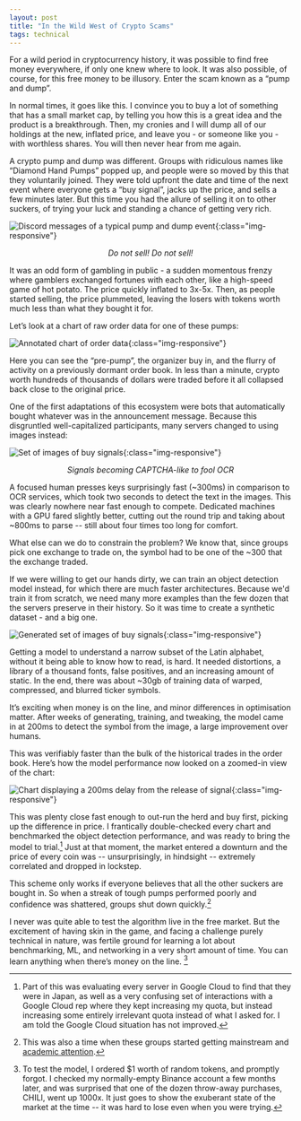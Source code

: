 ```yaml
---
layout: post
title: "In the Wild West of Crypto Scams"
tags: technical
---
```


For a wild period in cryptocurrency history, it was possible to find free money everywhere, if only one knew where to look. It was also possible, of course, for this free money to be illusory. Enter the scam known as a “pump and dump”.

In normal times, it goes like this. I convince you to buy a lot of something that has a small market cap, by telling you how this is a great idea and the product is a breakthrough. Then, my cronies and I will dump all of our holdings at the new, inflated price, and leave you - or someone like you - with worthless shares. You will then never hear from me again.

A crypto pump and dump was different. Groups with ridiculous names like “Diamond Hand Pumps” popped up, and people were so moved by this that they voluntarily joined. They were told upfront the date and time of the next event where everyone gets a “buy signal”, jacks up the price, and sells a few minutes later. But this time you had the allure of selling it on to other suckers, of trying your luck and standing a chance of getting very rich.

![Discord messages of a typical pump and dump event](/assets/crypto/discord.png "image_tooltip"){:class="img-responsive"}

<p align="center"><i>Do not sell! Do not sell!</i></p>

It was an odd form of gambling in public - a sudden momentous frenzy where gamblers exchanged fortunes with each other, like a high-speed game of hot potato. The price quickly inflated to 3x-5x. Then, as people started selling, the price plummeted, leaving the losers with tokens worth much less than what they bought it for.

Let’s look at a chart of raw order data for one of these pumps:

![Annotated chart of order data](/assets/crypto/chart.png "image_tooltip"){:class="img-responsive"}

Here you can see the “pre-pump”, the organizer buy in, and the flurry of activity on a previously dormant order book. In less than a minute, crypto worth hundreds of thousands of dollars were traded before it all collapsed back close to the original price.

One of the first adaptations of this ecosystem were bots that automatically bought whatever was in the announcement message. Because this disgruntled well-capitalized participants, many servers changed to using images instead:

![Set of images of buy signals](/assets/crypto/signals.png "image_tooltip"){:class="img-responsive"}

<p align="center"><i>Signals becoming CAPTCHA-like to fool OCR</i></p>

A focused human presses keys surprisingly fast (~300ms) in comparison to OCR services, which took two seconds to detect the text in the images. This was clearly nowhere near fast enough to compete. Dedicated machines with a GPU fared slightly better, cutting out the round trip and taking about ~800ms to parse -- still about four times too long for comfort.

What else can we do to constrain the problem? We know that, since groups pick one exchange to trade on, the symbol had to be one of the ~300 that the exchange traded.

If we were willing to get our hands dirty, we can train an object detection model instead, for which there are much faster architectures. Because we'd train it from scratch, we need many more examples than the few dozen that the servers preserve in their history. So it was time to create a synthetic dataset - and a big one.

![Generated set of images of buy signals](/assets/crypto/generated.png "image_tooltip"){:class="img-responsive"}

Getting a model to understand a narrow subset of the Latin alphabet, without it being able to know how to read, is hard. It needed distortions, a library of a thousand fonts, false positives, and an increasing amount of static. In the end, there was about ~30gb of training data of warped, compressed, and blurred ticker symbols.

It’s exciting when money is on the line, and minor differences in optimisation matter. After weeks of generating, training, and tweaking, the model came in at 200ms to detect the symbol from the image, a large improvement over humans.

This was verifiably faster than the bulk of the historical trades in the order book. Here’s how the model performance now looked on a zoomed-in view of the chart:

![Chart displaying a 200ms delay from the release of signal](/assets/crypto/chart2.png "image_tooltip"){:class="img-responsive"}

This was plenty close fast enough to out-run the herd and buy first, picking up the difference in price. I frantically double-checked every chart and benchmarked the object detection performance, and was ready to bring the model to trial.[^3] Just at that moment, the market entered a downturn and the price of every coin was -- unsurprisingly, in hindsight -- extremely correlated and dropped in lockstep.

This scheme only works if everyone believes that all the other suckers are bought in. So when a streak of tough pumps performed poorly and confidence was shattered, groups shut down quickly.[^4]

I never was quite able to test the algorithm live in the free market. But the excitement of having skin in the game, and facing a challenge purely technical in nature, was fertile ground for learning a lot about benchmarking, ML, and networking in a very short amount of time. You can learn anything when there’s money on the line. [^2]

[^2]: To test the model, I ordered $1 worth of random tokens, and promptly forgot. I checked my normally-empty Binance account a few months later, and was surprised that one of the dozen throw-away purchases, CHILI, went up 1000x. It just goes to show the exuberant state of the market at the time -- it was hard to lose even when you were trying.
[^3]: Part of this was evaluating every server in Google Cloud to find that they were in Japan, as well as a very confusing set of interactions with a Google Cloud rep where they kept increasing my quota, but instead increasing some entirely irrelevant quota instead of what I asked for. I am told the Google Cloud situation has not improved.
[^4]: This was also a time when these groups started getting mainstream and [academic attention](https://www.youtube.com/watch?v=3hD6y6Ylwf0).
